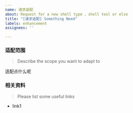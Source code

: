 ```yaml
---
name: 请求适配
about: Request for a new shell type 、shell tool or else
title: "[请求适配] Something Need"
labels: enhancement
assignees: ''

---
```


### 适配范围
> Describe the scope you want to adapt to

适配点什么呢

### 相关资料
> Please list some useful links

- link1
